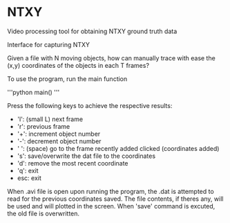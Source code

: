 # NTXY
Video processing tool for obtaining NTXY ground truth data



Interface for capturing NTXY

Given a file with N moving objects, how can manually trace with ease the (x,y) coordinates of the objects in each T frames?

To use the program, run the main function

'''python
main()
'''

Press the following keys to achieve the respective results:
    
*    'l': (small L) next frame 
*    'r': previous frame
*    '+': increment object number 
*    '-': decrement object number
*    ' ': (space) go to the frame recently added clicked (coordinates added)
*    's': save/overwrite the dat file to the coordinates
*    'd': remove the most recent coordinate
*    'q': exit
*    esc: exit
    
When <fname>.avi file is open upon running the program, the <fname>.dat is attempted to read for the previous coordinates saved. The file contents, if theres any, will be used and will plotted in the screen.
When 'save' command is excuted, the old file is overwritten. 
